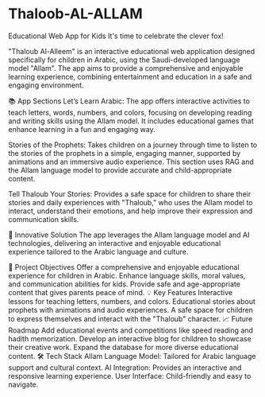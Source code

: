 # Thaloob-AL-ALLAM
Educational Web App for Kids
It's time to celebrate the clever fox!

"Thaloub Al-Alleem" is an interactive educational web application designed specifically for children in Arabic, using the Saudi-developed language model "Allam". The app aims to provide a comprehensive and enjoyable learning experience, combining entertainment and education in a safe and engaging environment.

📚 App Sections
Let’s Learn Arabic: The app offers interactive activities to teach letters, words, numbers, and colors, focusing on developing reading and writing skills using the Allam model. It includes educational games that enhance learning in a fun and engaging way.

Stories of the Prophets: Takes children on a journey through time to listen to the stories of the prophets in a simple, engaging manner, supported by animations and an immersive audio experience. This section uses RAG and the Allam language model to provide accurate and child-appropriate content.

Tell Thaloub Your Stories: Provides a safe space for children to share their stories and daily experiences with "Thaloub," who uses the Allam model to interact, understand their emotions, and help improve their expression and communication skills.

🚀 Innovative Solution
The app leverages the Allam language model and AI technologies, delivering an interactive and enjoyable educational experience tailored to the Arabic language and culture.

🎯 Project Objectives
Offer a comprehensive and enjoyable educational experience for children in Arabic.
Enhance language skills, moral values, and communication abilities for kids.
Provide safe and age-appropriate content that gives parents peace of mind.
💡 Key Features
Interactive lessons for teaching letters, numbers, and colors.
Educational stories about prophets with animations and audio experiences.
A safe space for children to express themselves and interact with the "Thaloub" character.
📈 Future Roadmap
Add educational events and competitions like speed reading and hadith memorization.
Develop an interactive blog for children to showcase their creative work.
Expand the database for more diverse educational content.
🛠️ Tech Stack
Allam Language Model: Tailored for Arabic language support and cultural context.
AI Integration: Provides an interactive and responsive learning experience.
User Interface: Child-friendly and easy to navigate.
